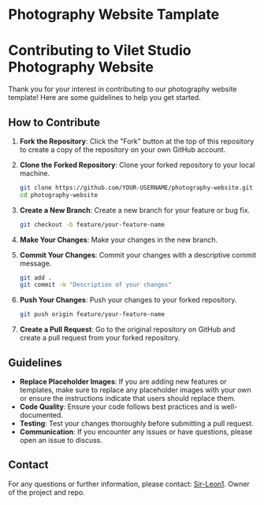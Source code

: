 
# Photography Website Tamplate
# Contributing to Vilet Studio Photography Website

Thank you for your interest in contributing to our photography website template! Here are some guidelines to help you get started.

## How to Contribute

1. **Fork the Repository**: Click the "Fork" button at the top of this repository to create a copy of the repository on your own GitHub account.

2. **Clone the Forked Repository**: Clone your forked repository to your local machine.
    ```sh
    git clone https://github.com/YOUR-USERNAME/photography-website.git
    cd photography-website
    ```

3. **Create a New Branch**: Create a new branch for your feature or bug fix.
    ```sh
    git checkout -b feature/your-feature-name
    ```

4. **Make Your Changes**: Make your changes in the new branch.

5. **Commit Your Changes**: Commit your changes with a descriptive commit message.
    ```sh
    git add .
    git commit -m "Description of your changes"
    ```

6. **Push Your Changes**: Push your changes to your forked repository.
    ```sh
    git push origin feature/your-feature-name
    ```

7. **Create a Pull Request**: Go to the original repository on GitHub and create a pull request from your forked repository.

## Guidelines

- **Replace Placeholder Images**: If you are adding new features or templates, make sure to replace any placeholder images with your own or ensure the instructions indicate that users should replace them.
- **Code Quality**: Ensure your code follows best practices and is well-documented.
- **Testing**: Test your changes thoroughly before submitting a pull request.
- **Communication**: If you encounter any issues or have questions, please open an issue to discuss.

## Contact

For any questions or further information, please contact:
[Sir-Leon1](https://github.com/Sir-Leon1). Owner of the project and repo.
